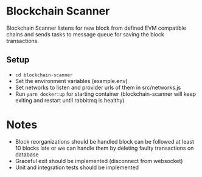# Blockchain Scanner
Blockchain Scanner listens for new block from defined EVM compatible chains and sends tasks to message queue for saving the block transactions.

## Setup
- `cd blockchain-scanner`
- Set the environment variables (example.env)
- Set networks to listen and provider urls of them in src/networks.js
- Run `yarn docker:up` for starting container (blockchain-scanner will keep exiting and restart until rabbitmq is healthy)

# Notes
- Block reorganizations should be handled block can be followed at least 10 blocks late or we can handle them by deleting faulty transactions on database
- Graceful exit should be implemented (disconnect from websocket)
- Unit and integration tests should be implemented